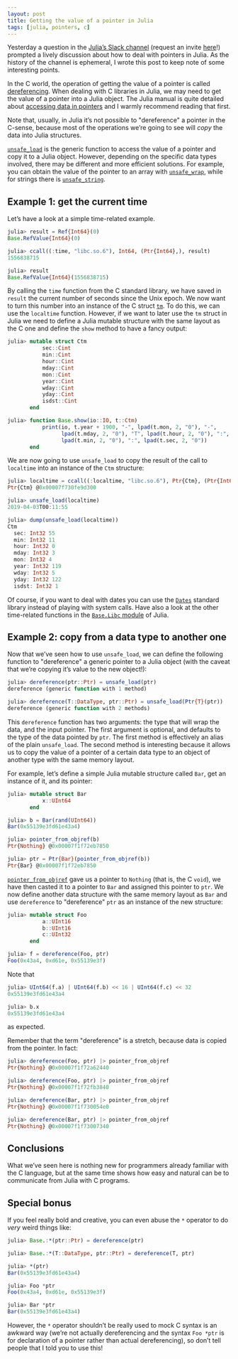 ```yaml
---
layout: post
title: Getting the value of a pointer in Julia
tags: [julia, pointers, c]
---
```


Yesterday a question in the [Julia’s Slack
channel](https://julialang.slack.com/) (request an invite
[here](https://julialang.org/slack/)!) prompted a lively discussion about
how to deal with pointers in Julia.  As the history of the channel is ephemeral,
I wrote this post to keep note of some interesting points.

In the C world, the operation of getting the value of a pointer is called
[dereferencing](https://en.wikipedia.org/wiki/Dereference_operator).  When
dealing with C libraries in Julia, we may need to get the value of a pointer
into a Julia object.  The Julia manual is quite detailed about [accessing data
in
pointers](https://docs.julialang.org/en/v1/manual/calling-c-and-fortran-code/index.html#Accessing-Data-through-a-Pointer-1)
and I warmly recommend reading that first.

Note that, usually, in Julia it’s not possible to "dereference" a pointer in the
C-sense, because most of the operations we’re going to see will *copy* the data
into Julia structures.

[`unsafe_load`](https://docs.julialang.org/en/v1/base/c/#Base.unsafe_load) is
the generic function to access the value of a pointer and copy it to a Julia
object.  However, depending on the specific data types involved, there may be
different and more efficient solutions.  For example, you can obtain the value
of the pointer to an array with
[`unsafe_wrap`](https://docs.julialang.org/en/v1/base/c/#Base.unsafe_wrap-Union{Tuple{N},%20Tuple{T},%20Tuple{Union{Type{Array},%20Type{Array{T,N}%20where%20N},%20Type{Array{T,N}}},Ptr{T},Tuple{Vararg{Int64,N}}}}%20where%20N%20where%20T),
while for strings there is
[`unsafe_string`](https://docs.julialang.org/en/v1/base/strings/#Base.unsafe_string).

## Example 1: get the current time

Let’s have a look at a simple time-related example.

```julia
julia> result = Ref{Int64}(0)
Base.RefValue{Int64}(0)

julia> ccall((:time, "libc.so.6"), Int64, (Ptr{Int64},), result)
1556838715

julia> result
Base.RefValue{Int64}(1556838715)
```

By calling the `time` function from the C standard library, we have saved in
`result` the current number of seconds since the Unix epoch.  We now want to
turn this number into an instance of the C struct
[`tm`](https://en.cppreference.com/w/c/chrono/tm).  To do this, we can use the
`localtime` function.  However, if we want to later use the `tm` struct in Julia
we need to define a Julia mutable structure with the same layout as the C one
and define the `show` method to have a fancy output:

```julia
julia> mutable struct Ctm
           sec::Cint
           min::Cint
           hour::Cint
           mday::Cint
           mon::Cint
           year::Cint
           wday::Cint
           yday::Cint
           isdst::Cint
       end

julia> function Base.show(io::IO, t::Ctm)
           print(io, t.year + 1900, "-", lpad(t.mon, 2, "0"), "-",
                 lpad(t.mday, 2, "0"), "T", lpad(t.hour, 2, "0"), ":",
                 lpad(t.min, 2, "0"), ":", lpad(t.sec, 2, "0"))
       end
```

We are now going to use `unsafe_load` to copy the result of the call to
`localtime` into an instance of the `Ctm` structure:

```julia
julia> localtime = ccall((:localtime, "libc.so.6"), Ptr{Ctm}, (Ptr{Int64},), result)
Ptr{Ctm} @0x00007f730fe9d300

julia> unsafe_load(localtime)
2019-04-03T00:11:55

julia> dump(unsafe_load(localtime))
Ctm
  sec: Int32 55
  min: Int32 11
  hour: Int32 0
  mday: Int32 3
  mon: Int32 4
  year: Int32 119
  wday: Int32 5
  yday: Int32 122
  isdst: Int32 1
```

Of course, if you want to deal with dates you can use the
[`Dates`](https://docs.julialang.org/en/v1/stdlib/Dates/) standard library
instead of playing with system calls.  Have also a look at the other
time-related functions in the [`Base.Libc`
module](https://github.com/JuliaLang/julia/blob/v1.1.0/base/libc.jl) of Julia.

## Example 2: copy from a data type to another one

Now that we’ve seen how to use `unsafe_load`, we can define the following
function to "dereference" a generic pointer to a Julia object (with the caveat
that we’re copying it’s value to the new object!):

```julia
julia> dereference(ptr::Ptr) = unsafe_load(ptr)
dereference (generic function with 1 method)

julia> dereference(T::DataType, ptr::Ptr) = unsafe_load(Ptr{T}(ptr))
dereference (generic function with 2 methods)
```

This `dereference` function has two arguments: the type that will wrap the data,
and the input pointer.  The first argument is optional, and defaults to the type
of the data pointed by `ptr`.  The first method is effectively an alias of the
plain `unsafe_load`.  The second method is interesting because it allows us to
copy the value of a pointer of a certain data type to an object of another type
with the same memory layout.

For example, let’s define a simple Julia mutable structure called `Bar`, get
an instance of it, and its pointer:

```julia
julia> mutable struct Bar
           x::UInt64
       end

julia> b = Bar(rand(UInt64))
Bar(0x55139e3fd61e43a4)

julia> pointer_from_objref(b)
Ptr{Nothing} @0x00007f1f72eb7850

julia> ptr = Ptr{Bar}(pointer_from_objref(b))
Ptr{Bar} @0x00007f1f72eb7850
```

[`pointer_from_objref`](https://docs.julialang.org/en/v1/base/c/#Base.pointer_from_objref)
gave us a pointer to `Nothing` (that is, the C `void`), we have then casted it
to a pointer to `Bar` and assigned this pointer to `ptr`.  We now define another
data structure with the same memory layout as `Bar` and use
`dereference` to "dereference" `ptr` as an instance of the new structure:

```julia
julia> mutable struct Foo
           a::UInt16
           b::UInt16
           c::UInt32
       end

julia> f = dereference(Foo, ptr)
Foo(0x43a4, 0xd61e, 0x55139e3f)
```

Note that

```julia
julia> UInt64(f.a) | UInt64(f.b) << 16 | UInt64(f.c) << 32
0x55139e3fd61e43a4

julia> b.x
0x55139e3fd61e43a4
```

as expected.

Remember that the term "dereference" is a stretch, because data is copied from
the pointer.  In fact:

```julia
julia> dereference(Foo, ptr) |> pointer_from_objref
Ptr{Nothing} @0x00007f1f72a62440

julia> dereference(Foo, ptr) |> pointer_from_objref
Ptr{Nothing} @0x00007f1f72fb3840

julia> dereference(Bar, ptr) |> pointer_from_objref
Ptr{Nothing} @0x00007f1f730054e0

julia> dereference(Bar, ptr) |> pointer_from_objref
Ptr{Nothing} @0x00007f1f73007340
```

## Conclusions

What we’ve seen here is nothing new for programmers already familiar with the C
language, but at the same time shows how easy and natural can be to communicate
from Julia with C programs.

## Special bonus

If you feel really bold and creative, you can even abuse the `*` operator to do
*very* weird things like:

```julia
julia> Base.:*(ptr::Ptr) = dereference(ptr)

julia> Base.:*(T::DataType, ptr::Ptr) = dereference(T, ptr)

julia> *(ptr)
Bar(0x55139e3fd61e43a4)

julia> Foo *ptr
Foo(0x43a4, 0xd61e, 0x55139e3f)

julia> Bar *ptr
Bar(0x55139e3fd61e43a4)
```

However, the `*` operator shouldn’t be really used to mock C syntax is an
awkward way (we’re not actually dereferencing and the syntax `Foo *ptr` is for
declaration of a pointer rather than actual dereferencing), so don’t tell people
that I told you to use this!

<!-- Local Variables: --> 
<!-- ispell-local-dictionary: "british" --> 
<!-- End: -->
